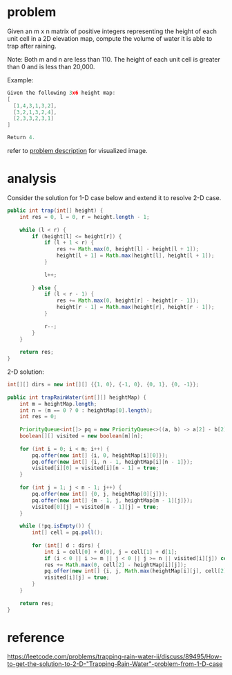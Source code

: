 # problem
Given an m x n matrix of positive integers representing the height of each unit cell in a 2D elevation map, compute the volume of water it is able to trap after raining.

Note:
Both m and n are less than 110. The height of each unit cell is greater than 0 and is less than 20,000.

Example:
```C++
Given the following 3x6 height map:
[
  [1,4,3,1,3,2],
  [3,2,1,3,2,4],
  [2,3,3,2,3,1]
]

Return 4.
```

refer to [problem description](https://leetcode.com/problems/trapping-rain-water-ii/description/) for visualized image.

# analysis
Consider the solution for 1-D case below and extend it to resolve 2-D case.
```Java
public int trap(int[] height) {
    int res = 0, l = 0, r = height.length - 1;
        
    while (l < r) {
        if (height[l] <= height[r]) {
            if (l + 1 < r) {
                res += Math.max(0, height[l] - height[l + 1]);
                height[l + 1] = Math.max(height[l], height[l + 1]);
            }
                
            l++;
                
        } else {
            if (l < r - 1) {
                res += Math.max(0, height[r] - height[r - 1]);
                height[r - 1] = Math.max(height[r], height[r - 1]);
            }
                
            r--;
        }
    }
        
    return res;
}
```
2-D solution:
```Java
int[][] dirs = new int[][] {{1, 0}, {-1, 0}, {0, 1}, {0, -1}};
    
public int trapRainWater(int[][] heightMap) {
    int m = heightMap.length;
    int n = (m == 0 ? 0 : heightMap[0].length);
    int res = 0;
        
    PriorityQueue<int[]> pq = new PriorityQueue<>((a, b) -> a[2] - b[2]);
    boolean[][] visited = new boolean[m][n];
        
    for (int i = 0; i < m; i++) {
        pq.offer(new int[] {i, 0, heightMap[i][0]});
        pq.offer(new int[] {i, n - 1, heightMap[i][n - 1]});
        visited[i][0] = visited[i][n - 1] = true;
    }
        
    for (int j = 1; j < n - 1; j++) {
        pq.offer(new int[] {0, j, heightMap[0][j]});
        pq.offer(new int[] {m - 1, j, heightMap[m - 1][j]});
        visited[0][j] = visited[m - 1][j] = true;
    }
        
    while (!pq.isEmpty()) {
        int[] cell = pq.poll();
        	
        for (int[] d : dirs) {
            int i = cell[0] + d[0], j = cell[1] + d[1];
            if (i < 0 || i >= m || j < 0 || j >= n || visited[i][j]) continue;
            res += Math.max(0, cell[2] - heightMap[i][j]);
            pq.offer(new int[] {i, j, Math.max(heightMap[i][j], cell[2])});
            visited[i][j] = true;
        }
    }
        
    return res;
}
```

# reference
https://leetcode.com/problems/trapping-rain-water-ii/discuss/89495/How-to-get-the-solution-to-2-D-"Trapping-Rain-Water"-problem-from-1-D-case
